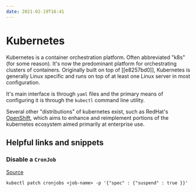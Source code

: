 ```yaml
---
date: 2021-02-19T16:41
---
```


# Kubernetes

Kubernetes is a container orchestration platform. Often abbreviated "k8s" (for
some reason). It's now the predominant platform for orchestrating clusters of
containers. Originally built on top of [[e8257bd0]], Kubernetes is generally Linux
specific and runs on top of at least one Linux server in most configuration.

It's main interface is through `yaml` files and the primary means of configuring
it is through the `kubectl` command line utility.

Several other "distributions" of kubernetes exist, such as RedHat's
[OpenShift](https://www.openshift.com/), which aims to enhance and reimplement
portions of the kubernetes ecosystem aimed primarily at enterprise use.

## Helpful links and snippets

### Disable a `CronJob`

[Source](https://stackoverflow.com/questions/52776690/disabling-cronjob-in-kubernetes)

```shell
kubectl patch cronjobs <job-name> -p '{"spec" : {"suspend" : true }}'
```
